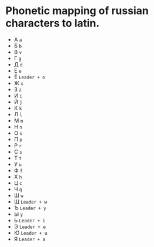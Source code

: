 # Phonetic mapping of russian characters to latin.

* А `a`
* Б `b`
* В `v`
* Г `g`
* Д `d`
* Е `e`
* Ё `Leader + o`
* Ж `x`
* З `z`
* И `i`
* Й `j`
* К `k`
* Л `l`
* М `m`
* Н `n`
* О `o`
* П `p`
* Р `r`
* С `s`
* Т `t`
* У `u`
* Ф `f`
* Х `h`
* Ц `c`
* Ч `q`
* Ш `w`
* Щ `Leader + w`
* Ъ `Leader + y`
* Ы `y`
* Ь `Leader + i`
* Э `Leader + e`
* Ю `Leader + u`
* Я `Leader + a`
